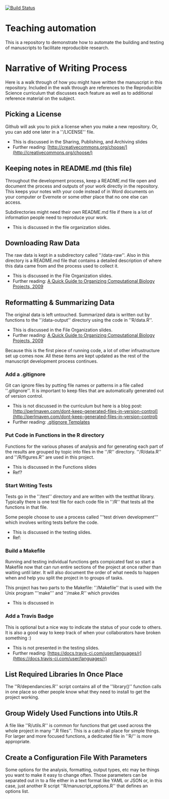 [![Build Status](https://travis-ci.org/reproducible-science-curriculum/teaching-automation.svg)](https://travis-ci.org/reproducible-science-curriculum/teaching-automation)

# Teaching automation

This is a repository to demonstrate how to automate the building and testing of
manuscripts to facilitate reproducible research.

# Narrative of Writing Process

Here is a walk through of how you might have written the
manuscript in this repository. Included in the walk through are references to
the Reproducible Science curriculum that discusses each feature as well as to
additional reference material on the subject.

## Picking a License

Github will ask you to pick a license when you make a new repository. Or, you
can add one later in a ''/LICENSE'' file.

* This is discussed in the Sharing, Publishing, and Archiving slides
* Further reading: [http://creativecommons.org/choose/](http://creativecommons.org/choose/)

## Keeping notes in README.md (this file)

Throughout the development process, keep a README.md file open and document the
process and outputs of your work directly in the repository. This keeps your 
notes with your code instead of in Word documents on your computer or Evernote
or some other place that no one else can access.

Subdirectories might need their own README.md file if there is a lot of
information people need to reproduce your work.

* This is discussed in the file organization slides.

## Downloading Raw Data

The raw data is kept in a subdirectory called ''/data-raw''. Also in this 
directory is a README.md file that contains a detailed description of where this
data came from and the process used to collect it.

* This is discussed in the File Organization slides.
* Further reading: [A Quick Guide to Organizing Computational Biology Projects, 2009](http://journals.plos.org/ploscompbiol/article?id=10.1371/journal.pcbi.1000424)

## Reformatting & Summarizing Data

The original data is left untouched. Summarized data is written out by functions
to the ''/data-output'' directory using the code in ''R/data.R''.

* This is discussed in the File Organization slides.
* Further reading: [A Quick Guide to Organizing Computational Biology Projects, 2009](http://journals.plos.org/ploscompbiol/article?id=10.1371/journal.pcbi.1000424)

Because this is the first piece of running code, a lot of other infrustructure
set up comes now. All these items are kept updated as the rest of the
manuscript development process continues.

### Add a .gitignore

Git can ignore files by putting file names or patterns in a file called
''.gitignore''. It is important to keep files that are automatically
generated out of version control.

* This is not discussed in the curriculum but here is a blog post:
[http://perlmaven.com/dont-keep-generated-files-in-version-control](http://perlmaven.com/dont-keep-generated-files-in-version-control)
* Further reading: [.gitignore Templates](https://github.com/github/gitignore)

### Put Code in Functions in the R directory

Functions for the various phases of analysis and for generating each part of the
results are grouped by topic into files in the ''/R'' directory. ''/R/data.R''
and ''/R/figures.R'' are used in this project.

* This is discussed in the Functions slides
* Ref?

### Start Writing Tests

Tests go in the ''/test'' directory and are written with the testthat library.
Typically there is one test file for each code file in ''/R'' that tests all
the functions in that file.

Some people choose to use a process called '''test driven development''' which
involves writing tests before the code.

* This is discussed in the testing slides.
* Ref: 

### Build a Makefile

Running and testing individual functions gets compicated fast so start a 
Makefile now that can run entire sections of the project at once rather than 
waiting until later. It will also document the order of what needs to happen
when and help you split the project in to groups of tasks.

This project has two parts to the Makefile: ''/Makefile'' that is used with the
Unix program '''make''' and ''/make.R'' which provides 

* This is discussed in 

### Add a Travis Badge

This is optional but a nice way to indicate the status of your code to others.
It is also a good way to keep track of when your collaborators have broken
something :)

* This is not presented in the testing slides.
* Further reading: [https://docs.travis-ci.com/user/languages/r](https://docs.travis-ci.com/user/languages/r)


## List Required Libraries In Once Place

The ''R/dependancies.R'' script contains all of the ''library()'' function calls
in one place so other people know what they need to install to get the project
working.

## Group Widely Used Functions into Utils.R

A file like ''R/utils.R'' is common for functions that get used across the whole
project in many ''.R files''. This is a catch-all place for simple things. For
larger and more focused functions, a dedicated file in ''R/'' is more
appropriate.

## Create a Configuration File With Parameters

Some options for the analysis, formatting, output types, etc may be things you
want to make it easy to change often. Those parameters can be separated out in
to a file either in a text format like YAML or JSON or, in this case, just
another R script ''R/manuscript_options.R'' that defines an options list.

